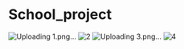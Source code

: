# School_project

![Uploading 1.png…]()
![2](https://github.com/nada2588/School_project/assets/142616692/973c93b2-2e30-4be8-a58f-ae504bcbd634)
![Uploading 3.png…]()
![4](https://github.com/nada2588/School_project/assets/142616692/9d0be6d8-affa-4049-a0d8-20e7cb168c28)
